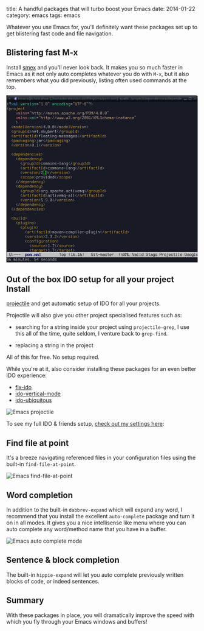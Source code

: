 title: A handful packages that will turbo boost your Emacs
date: 2014-01-22
category: emacs
tags: emacs

Whatever you use Emacs for, you'll definitely want these packages set
up to get blistering fast code and file navigation.

## Blistering fast M-x

Install [smex](http://www.emacswiki.org/emacs/Smex) and you'll never
look back. It makes you so much faster in Emacs as it not only auto
completes whatever you do with ```M-x```, but it also remembers what you
did previously, listing often used commands at the top.

<img src="/graphics/2014/emacs-smex.gif" alt="Emacs using smex for minibuffer completion"/>

## Out of the box IDO setup for all your project Install
[projectile](http://www.emacswiki.org/emacs/Projectile) and get
automatic setup of IDO for all your projects.

Projectile will also give you other project specialised features such
as:

* searching for a string inside your project using ```projectile-grep```,
  I use this all of the time, quite seldom, I venture back to
  ```grep-find```.

* replacing a string in the project

All of this for free. No setup required.

While you're at it, also consider installing these packages for
an even better IDO experience:
* [flx-ido](https://github.com/lewang/flx)
* [ido-vertical-mode](https://github.com/gempesaw/ido-vertical-mode.el)
* [ido-ubiquitous](https://github.com/technomancy/ido-ubiquitous)

<img src="/graphics/2014/emacs-projectile.gif" alt="Emacs projectile"/>

To see my full IDO & friends setup, [check out my settings here](https://github.com/skybert/my-little-friends/blob/master/emacs/.emacs.d/tkj-smart-file-name-completion.el):

## Find file at point
It's a breeze navigating referenced files in your configuration files
using the built-in ```find-file-at-point```.

<img src="/graphics/2014/emacs-find-file-at-point.gif" alt="Emacs find-file-at-point"/>

## Word completion
In addition to the built-in ```dabbrev-expand``` which will expand any
word, I recommend that you install the excellent ```auto-complete```
package and turn it on in all modes. It gives you a nice intellisense
like menu where you can auto complete any word/method name that you
have in a buffer.

<img src="/graphics/2014/emacs-auto-complete-mode.gif" alt="Emacs auto complete mode"/>

## Sentence & block completion
The built-in ```hippie-expand``` will let you auto complete previously
written blocks of code, or indeed sentences.

## Summary
With these packages in place, you will dramatically improve the speed
with which you fly through your Emacs windows and buffers!

